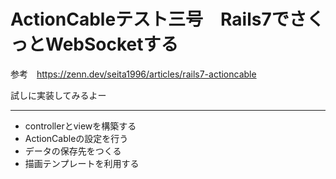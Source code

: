 # ActionCableテスト三号　Rails7でさくっとWebSocketする

参考　https://zenn.dev/seita1996/articles/rails7-actioncable

試しに実装してみるよー

----

- controllerとviewを構築する
- ActionCableの設定を行う
- データの保存先をつくる
- 描画テンプレートを利用する